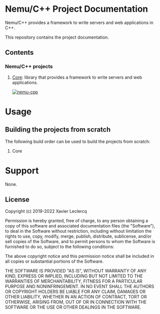 # Nemu/C++ Project Documentation

Nemu/C++ provides a framework to write servers and web applications in C++.

This repository contains the project documentation.

## Contents

### Nemu/C++ projects

1. [Core](https://github.com/nemu-cpp/core): library that provides a framework to write servers and web applications.

   [![nemu-cpp](https://circleci.com/gh/nemu-cpp/core.svg?style=shield)](https://circleci.com/gh/nemu-cpp/core)

# Usage

## Building the projects from scratch

The following build order can be used to build the projects from scratch:

1. Core

# Support

None.

## License

Copyright (c) 2019-2022 Xavier Leclercq

Permission is hereby granted, free of charge, to any person obtaining a
copy of this software and associated documentation files (the "Software"),
to deal in the Software without restriction, including without limitation
the rights to use, copy, modify, merge, publish, distribute, sublicense,
and/or sell copies of the Software, and to permit persons to whom the
Software is furnished to do so, subject to the following conditions:

The above copyright notice and this permission notice shall be included in
all copies or substantial portions of the Software.

THE SOFTWARE IS PROVIDED "AS IS", WITHOUT WARRANTY OF ANY KIND, EXPRESS OR
IMPLIED, INCLUDING BUT NOT LIMITED TO THE WARRANTIES OF MERCHANTABILITY,
FITNESS FOR A PARTICULAR PURPOSE AND NONINFRINGEMENT. IN NO EVENT SHALL
THE AUTHORS OR COPYRIGHT HOLDERS BE LIABLE FOR ANY CLAIM, DAMAGES OR OTHER
LIABILITY, WHETHER IN AN ACTION OF CONTRACT, TORT OR OTHERWISE, ARISING
FROM, OUT OF OR IN CONNECTION WITH THE SOFTWARE OR THE USE OR OTHER DEALINGS
IN THE SOFTWARE.
